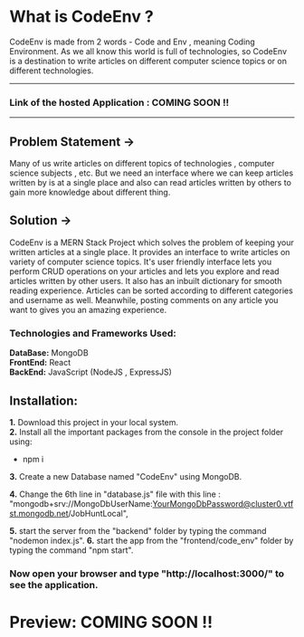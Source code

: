# What is CodeEnv ?

CodeEnv is made from 2 words - Code and Env , meaning Coding Environment. As we all know this world is full of technologies, so CodeEnv is a destination to write articles on different computer science topics or on different technologies. 

---
### Link of the hosted Application : COMING SOON !!


---
## Problem Statement ->

Many of us write articles on different topics of technologies , computer science subjects , etc. But we need an interface where we can keep articles written by is at a single place and also can read articles written by others to gain more knowledge about different thing.

## Solution ->

CodeEnv is a MERN Stack Project which solves the problem of keeping your written articles at a single place. It provides an interface to write articles on variety of computer science topics. It's user friendly interface lets you perform CRUD operations on your articles and lets you explore and read articles written by other users. It also has an inbuilt dictionary for smooth reading experience. Articles can be sorted according to different categories and username as well. Meanwhile, posting comments on any article you want to gives you an amazing experience.


### Technologies and Frameworks Used:
<b>DataBase:</b> MongoDB <br>
<b>FrontEnd:</b> React <br>
<b>BackEnd:</b> JavaScript (NodeJS , ExpressJS)<br>

## Installation: 
<b>1.</b>  Download this project in your local system. <br>
<b>2.</b>  Install all the important packages from the console in the project folder using: <br>
   -  npm i <br>

<b>3.</b> Create a new Database named "CodeEnv" using MongoDB.

<b>4.</b> Change the 6th line in "database.js" file with this line : "mongodb+srv://MongoDbUserName:YourMongoDbPassword@cluster0.vtfst.mongodb.net/JobHuntLocal", <br>

<b>5.</b> start the server from the "backend" folder by typing the command "nodemon index.js".
<b>6.</b> start the app from the "frontend/code_env" folder by typing the command "npm start".

### Now open your browser and type "http://localhost:3000/" to see the application.

# Preview: COMING SOON !!
